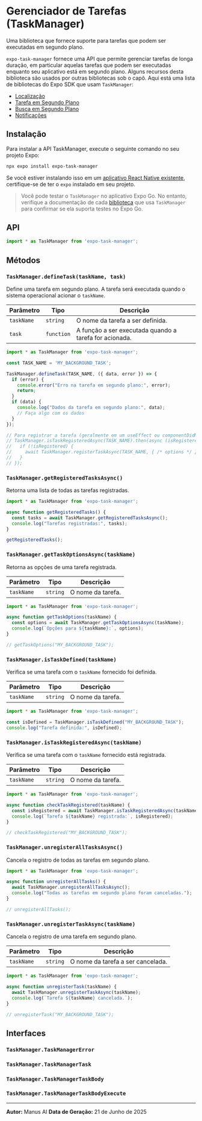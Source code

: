 # Gerenciador de Tarefas (TaskManager)

Uma biblioteca que fornece suporte para tarefas que podem ser executadas em segundo plano.

`expo-task-manager` fornece uma API que permite gerenciar tarefas de longa duração, em particular aquelas tarefas que podem ser executadas enquanto seu aplicativo está em segundo plano. Alguns recursos desta biblioteca são usados por outras bibliotecas sob o capô. Aqui está uma lista de bibliotecas do Expo SDK que usam `TaskManager`:

*   [Localização](https://docs.expo.dev/versions/latest/sdk/location/)
*   [Tarefa em Segundo Plano](https://docs.expo.dev/versions/latest/sdk/background-task/)
*   [Busca em Segundo Plano](https://docs.expo.dev/versions/latest/sdk/background-fetch/)
*   [Notificações](https://docs.expo.dev/versions/latest/sdk/notifications/)

## Instalação

Para instalar a API TaskManager, execute o seguinte comando no seu projeto Expo:

```bash
npx expo install expo-task-manager
```

Se você estiver instalando isso em um [aplicativo React Native existente](https://reactnative.dev/docs/integration-with-existing-apps), certifique-se de ter o `expo` instalado em seu projeto.

> Você pode testar o `TaskManager` no aplicativo Expo Go. No entanto, verifique a documentação de cada [biblioteca](https://docs.expo.dev/versions/latest/sdk/task-manager/#libraries-using-expo-taskmanager) que usa `TaskManager` para confirmar se ela suporta testes no Expo Go.

## API

```javascript
import * as TaskManager from 'expo-task-manager';
```

## Métodos

### `TaskManager.defineTask(taskName, task)`

Define uma tarefa em segundo plano. A tarefa será executada quando o sistema operacional acionar o `taskName`.

| Parâmetro | Tipo | Descrição |
| --- | --- | --- |
| `taskName` | `string` | O nome da tarefa a ser definida. |
| `task` | `function` | A função a ser executada quando a tarefa for acionada. |

```javascript
import * as TaskManager from 'expo-task-manager';

const TASK_NAME = 'MY_BACKGROUND_TASK';

TaskManager.defineTask(TASK_NAME, ({ data, error }) => {
  if (error) {
    console.error("Erro na tarefa em segundo plano:", error);
    return;
  }
  if (data) {
    console.log("Dados da tarefa em segundo plano:", data);
    // Faça algo com os dados
  }
});

// Para registrar a tarefa (geralmente em um useEffect ou componentDidMount):
// TaskManager.isTaskRegisteredAsync(TASK_NAME).then(async (isRegistered) => {
//   if (!isRegistered) {
//     await TaskManager.registerTaskAsync(TASK_NAME, { /* options */ });
//   }
// });
```

### `TaskManager.getRegisteredTasksAsync()`

Retorna uma lista de todas as tarefas registradas.

```javascript
import * as TaskManager from 'expo-task-manager';

async function getRegisteredTasks() {
  const tasks = await TaskManager.getRegisteredTasksAsync();
  console.log("Tarefas registradas:", tasks);
}

getRegisteredTasks();
```

### `TaskManager.getTaskOptionsAsync(taskName)`

Retorna as opções de uma tarefa registrada.

| Parâmetro | Tipo | Descrição |
| --- | --- | --- |
| `taskName` | `string` | O nome da tarefa. |

```javascript
import * as TaskManager from 'expo-task-manager';

async function getTaskOptions(taskName) {
  const options = await TaskManager.getTaskOptionsAsync(taskName);
  console.log(`Opções para ${taskName}:`, options);
}

// getTaskOptions("MY_BACKGROUND_TASK");
```

### `TaskManager.isTaskDefined(taskName)`

Verifica se uma tarefa com o `taskName` fornecido foi definida.

| Parâmetro | Tipo | Descrição |
| --- | --- | --- |
| `taskName` | `string` | O nome da tarefa. |

```javascript
import * as TaskManager from 'expo-task-manager';

const isDefined = TaskManager.isTaskDefined("MY_BACKGROUND_TASK");
console.log("Tarefa definida:", isDefined);
```

### `TaskManager.isTaskRegisteredAsync(taskName)`

Verifica se uma tarefa com o `taskName` fornecido está registrada.

| Parâmetro | Tipo | Descrição |
| --- | --- | --- |
| `taskName` | `string` | O nome da tarefa. |

```javascript
import * as TaskManager from 'expo-task-manager';

async function checkTaskRegistered(taskName) {
  const isRegistered = await TaskManager.isTaskRegisteredAsync(taskName);
  console.log(`Tarefa ${taskName} registrada:`, isRegistered);
}

// checkTaskRegistered("MY_BACKGROUND_TASK");
```

### `TaskManager.unregisterAllTasksAsync()`

Cancela o registro de todas as tarefas em segundo plano.

```javascript
import * as TaskManager from 'expo-task-manager';

async function unregisterAllTasks() {
  await TaskManager.unregisterAllTasksAsync();
  console.log("Todas as tarefas em segundo plano foram canceladas.");
}

// unregisterAllTasks();
```

### `TaskManager.unregisterTaskAsync(taskName)`

Cancela o registro de uma tarefa em segundo plano.

| Parâmetro | Tipo | Descrição |
| --- | --- | --- |
| `taskName` | `string` | O nome da tarefa a ser cancelada. |

```javascript
import * as TaskManager from 'expo-task-manager';

async function unregisterTask(taskName) {
  await TaskManager.unregisterTaskAsync(taskName);
  console.log(`Tarefa ${taskName} cancelada.`);
}

// unregisterTask("MY_BACKGROUND_TASK");
```

## Interfaces

### `TaskManager.TaskManagerError`

### `TaskManager.TaskManagerTask`

### `TaskManager.TaskManagerTaskBody`

### `TaskManager.TaskManagerTaskBodyExecute`

---

**Autor:** Manus AI
**Data de Geração:** 21 de Junho de 2025

